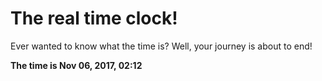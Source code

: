 # The real time clock!

Ever wanted to know what the time is? Well, your journey is about to end!

**The time is Nov 06, 2017, 02:12**
